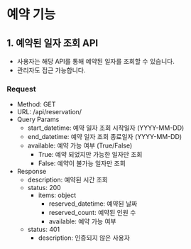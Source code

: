 # 예약 기능

## 1. 예약된 일자 조회 API

- 사용자는 해당 API를 통해 예약된 일자를 조회할 수 있습니다.
- 관리자도 접근 가능합니다.

### Request 

- Method: GET
- URL: /api/reservation/
- Query Params
  - start_datetime: 예약 일자 조회 시작일자 (YYYY-MM-DD)
  - end_datetime: 예약 일자 조회 종료일자 (YYYY-MM-DD)
  - available: 예약 가능 여부 (True/False)
    - True: 예약 되었지만 가능한 일자만 조회
    - False: 예약이 불가능 일자만 조회
- Response
    - description: 예약된 시간 조회
    - status: 200
        - items: object
            - reserved_datetime: 예약된 날짜
            - reserved_count: 예약된 인원 수
            - available: 예약 가능 여부
    - status: 401
        - description: 인증되지 않은 사용자